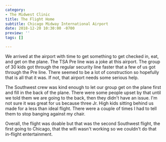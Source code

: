 ```yaml
---
category:
- The Midwest Clinic
title: The Flight Home
subtitle: Chicago Midway International Airport
date: 2018-12-20 10:30:00 -0700
preview: ''
tags: []

---
```

We arrived at the airport with time to get something to get checked in, eat, and get on the plane. The TSA Pre line was a joke at this airport. The group of 30 kids got through the regular security line faster that a few of us got through the Pre line. There seemed to be a lot of construction so hopefully that is all that it was. If not, that airport needs some serious help.

The Southwest crew was kind enough to let our group get on the plane first and fill in the back of the plane. There were some people upset by that until we told them we are going to the back, then they didn't have an issue. I'm not sure it was great for us because three Jr. High kids sitting behind us made for a less than ideal flight. There were a couple of times I had to tell them to stop banging against my chair.

Overall, the flight was doable but that was the second Southwest flight, the first going to Chicago, that the wifi wasn't working so we couldn't do that in-flight entertainment.